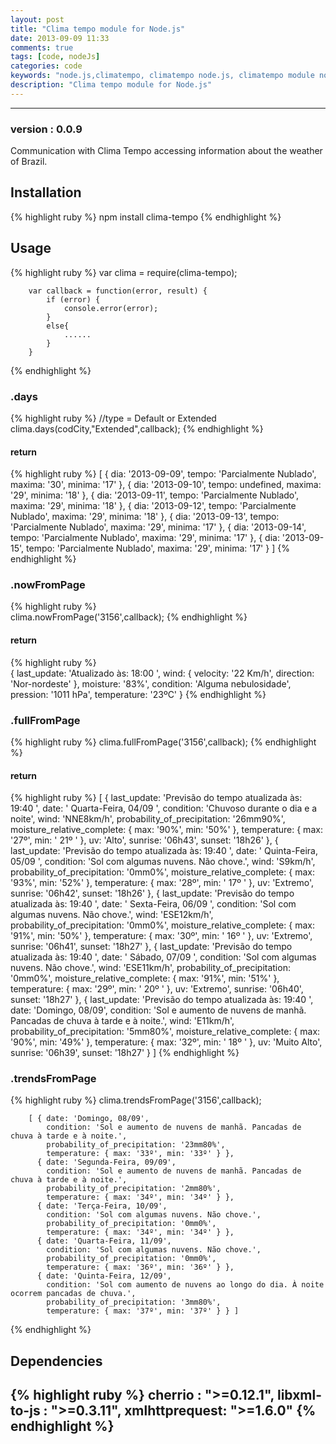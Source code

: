```yaml
---
layout: post
title: "Clima tempo module for Node.js"
date: 2013-09-09 11:33
comments: true
tags: [code, nodeJs] 
categories: code
keywords: "node.js,climatempo, climatempo node.js, climatempo module node.js, climatempo module"
description: "Clima tempo module for Node.js"
---
```


---
<!--more-->

### version : 0.0.9
Communication with Clima Tempo accessing information about the weather of Brazil.

## Installation
{% highlight ruby %}
    npm install clima-tempo
{% endhighlight %}

## Usage
{% highlight ruby %}
		var clima = require(clima-tempo);
			 
		var callback = function(error, result) {
		    if (error) {
		        console.error(error);
		    }
		    else{
		    	......
		    }
		}
{% endhighlight %}
### .days
{% highlight ruby %}
		//type = Default or  Extended
		clima.days(codCity,"Extended",callback);
{% endhighlight %}
#### return
{% highlight ruby %} 
		[ { dia: '2013-09-09',
		    tempo: 'Parcialmente Nublado',
		    maxima: '30',
		    minima: '17' },
		  { dia: '2013-09-10',
		    tempo: undefined,
		    maxima: '29',
		    minima: '18' },
		  { dia: '2013-09-11',
		    tempo: 'Parcialmente Nublado',
		    maxima: '29',
		    minima: '18' },
		  { dia: '2013-09-12',
		    tempo: 'Parcialmente Nublado',
		    maxima: '29',
		    minima: '18' },
		  { dia: '2013-09-13',
		    tempo: 'Parcialmente Nublado',
		    maxima: '29',
		    minima: '17' },
		  { dia: '2013-09-14',
		    tempo: 'Parcialmente Nublado',
		    maxima: '29',
		    minima: '17' },
		  { dia: '2013-09-15',
		    tempo: 'Parcialmente Nublado',
		    maxima: '29',
		    minima: '17' } ]
{% endhighlight %}     
### .nowFromPage
{% highlight ruby %}    
		clima.nowFromPage('3156',callback);
{% endhighlight %}
#### return 
{% highlight ruby %}     
		  { last_update: 'Atualizado às: 18:00 ',
			wind: { velocity: '22 Km/h', direction: 'Nor-nordeste' },
			moisture: '83%',
			condition: 'Alguma nebulosidade',
			pression: '1011 hPa',
			temperature: '23ºC' } 
{% endhighlight %}
### .fullFromPage
{% highlight ruby %}
		clima.fullFromPage('3156',callback);
{% endhighlight %}
#### return
{% highlight ruby %} 
		[ { last_update: 'Previsão do tempo atualizada às: 19:40 ',
		    date: ' Quarta-Feira, 04/09 ',
		    condition: 'Chuvoso durante o dia e a noite',
		    wind: 'NNE8km/h',
		    probability_of_precipitation: '26mm90%',
		    moisture_relative_complete: { max: '90%', min: '50%' },
		    temperature: { max: '27º', min: ' 21º ' },
		    uv: 'Alto',
		    sunrise: '06h43',
		    sunset: '18h26' },
		  { last_update: 'Previsão do tempo atualizada às: 19:40 ',
		    date: ' Quinta-Feira, 05/09 ',
		    condition: 'Sol com algumas nuvens. Não chove.',
		    wind: 'S9km/h',
		    probability_of_precipitation: '0mm0%',
		    moisture_relative_complete: { max: '93%', min: '52%' },
		    temperature: { max: '28º', min: ' 17º ' },
		    uv: 'Extremo',
		    sunrise: '06h42',
		    sunset: '18h26' },
		  { last_update: 'Previsão do tempo atualizada às: 19:40 ',
		    date: ' Sexta-Feira, 06/09 ',
		    condition: 'Sol com algumas nuvens. Não chove.',
		    wind: 'ESE12km/h',
		    probability_of_precipitation: '0mm0%',
		    moisture_relative_complete: { max: '91%', min: '50%' },
		    temperature: { max: '30º', min: ' 16º ' },
		    uv: 'Extremo',
		    sunrise: '06h41',
		    sunset: '18h27' },
		  { last_update: 'Previsão do tempo atualizada às: 19:40 ',
		    date: ' Sábado, 07/09 ',
		    condition: 'Sol com algumas nuvens. Não chove.',
		    wind: 'ESE11km/h',
		    probability_of_precipitation: '0mm0%',
		    moisture_relative_complete: { max: '91%', min: '51%' },
		    temperature: { max: '29º', min: ' 20º ' },
		    uv: 'Extremo',
		    sunrise: '06h40',
		    sunset: '18h27' },
		  { last_update: 'Previsão do tempo atualizada às: 19:40 ',
		    date: 'Domingo, 08/09',
		    condition: 'Sol e aumento de nuvens de manhã. Pancadas de chuva à tarde e à noite.',
		    wind: 'E11km/h',
		    probability_of_precipitation: '5mm80%',
		    moisture_relative_complete: { max: '90%', min: '49%' },
		    temperature: { max: '32º', min: ' 18º ' },
		    uv: 'Muito Alto',
		    sunrise: '06h39',
		    sunset: '18h27' } ] 
{% endhighlight %}
### .trendsFromPage
{% highlight ruby %}
		clima.trendsFromPage('3156',callback);

		[ { date: 'Domingo, 08/09',
		    condition: 'Sol e aumento de nuvens de manhã. Pancadas de chuva à tarde e à noite.',
		    probability_of_precipitation: '23mm80%',
		    temperature: { max: '33º', min: '33º' } },
		  { date: 'Segunda-Feira, 09/09',
		    condition: 'Sol e aumento de nuvens de manhã. Pancadas de chuva à tarde e à noite.',
		    probability_of_precipitation: '2mm80%',
		    temperature: { max: '34º', min: '34º' } },
		  { date: 'Terça-Feira, 10/09',
		    condition: 'Sol com algumas nuvens. Não chove.',
		    probability_of_precipitation: '0mm0%',
		    temperature: { max: '34º', min: '34º' } },
		  { date: 'Quarta-Feira, 11/09',
		    condition: 'Sol com algumas nuvens. Não chove.',
		    probability_of_precipitation: '0mm0%',
		    temperature: { max: '36º', min: '36º' } },
		  { date: 'Quinta-Feira, 12/09',
		    condition: 'Sol com aumento de nuvens ao longo do dia. À noite ocorrem pancadas de chuva.',
		    probability_of_precipitation: '3mm80%',
		    temperature: { max: '37º', min: '37º' } } ]
{% endhighlight %}
## Dependencies
{% highlight ruby %}
    cherrio       : ">=0.12.1",
    libxml-to-js  : ">=0.3.11",
    xmlhttprequest: ">=1.6.0"
{% endhighlight %}
---
